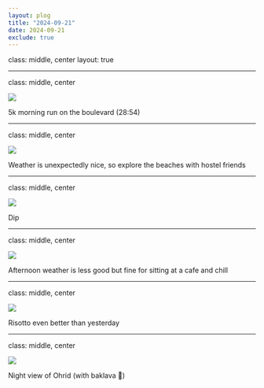 ```yaml
---
layout: plog
title: "2024-09-21"
date: 2024-09-21
exclude: true
---
```


class: middle, center
layout: true

---

class: middle, center

<img class="plog-picture" src="{{ site.baseurl }}/img/plog/2024-09-21/01.jpg" />

5k morning run on the boulevard (28:54)

---

class: middle, center

<img class="plog-picture" src="{{ site.baseurl }}/img/plog/2024-09-21/02.jpg" />

Weather is unexpectedly nice, so explore the beaches with hostel friends 

---

class: middle, center

<img class="plog-picture" src="{{ site.baseurl }}/img/plog/2024-09-21/03.jpg" />

Dip

---

class: middle, center

<img class="plog-picture" src="{{ site.baseurl }}/img/plog/2024-09-21/04.jpg" />

Afternoon weather is less good but fine for sitting at a cafe and chill

---

class: middle, center

<img class="plog-picture" src="{{ site.baseurl }}/img/plog/2024-09-21/05.jpg" />

Risotto even better than yesterday

---

class: middle, center

<img class="plog-picture" src="{{ site.baseurl }}/img/plog/2024-09-21/06.jpg" />

Night view of Ohrid (with baklava 🍯)

